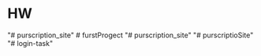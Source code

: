 # HW
"# purscription_site" 
#   f u r s t P r o g e c t  
 "# purscription_site" 
"# purscriptioSite" 
"# login-task" 
